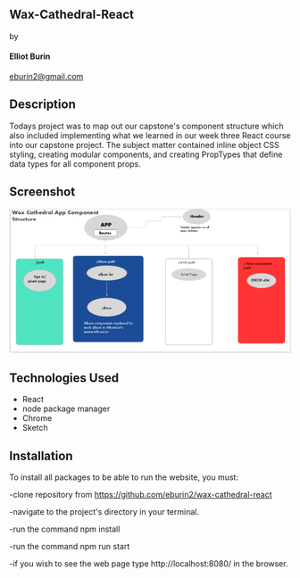 ## Wax-Cathedral-React
by

#### Elliot Burin
eburin2@gmail.com

## Description

Todays project was to map out our capstone's component structure which also included implementing what we learned in our week three React course into our capstone project.  The subject matter contained inline object CSS styling, creating modular components, and creating PropTypes that define data types for all component props.


## Screenshot

![picture](img/sketch.png)

## Technologies Used

- React
- node package manager
- Chrome
- Sketch

## Installation

To install all packages to be able to run the website, you must:

-clone repository from https://github.com/eburin2/wax-cathedral-react

-navigate to the project's directory in your terminal.

-run the command npm install

-run the command npm run start

-if you wish to see the web page type http://localhost:8080/ in the browser.
